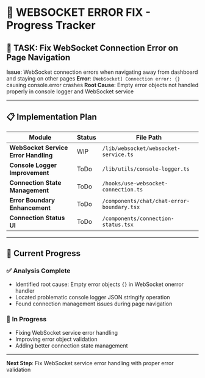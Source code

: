 # 🔧 WEBSOCKET ERROR FIX - Progress Tracker

## 🎯 **TASK: Fix WebSocket Connection Error on Page Navigation**

**Issue**: WebSocket connection errors when navigating away from dashboard and staying on other pages
**Error**: `[WebSocket] Connection error: {}` causing console.error crashes
**Root Cause**: Empty error objects not handled properly in console logger and WebSocket service

---

## 📋 **Implementation Plan**

| Module | Status | File Path |
|--------|---------|-----------|
| **WebSocket Service Error Handling** | WIP | `/lib/websocket/websocket-service.ts` |
| **Console Logger Improvement** | ToDo | `/lib/utils/console-logger.ts` |
| **Connection State Management** | ToDo | `/hooks/use-websocket-connection.ts` |
| **Error Boundary Enhancement** | ToDo | `/components/chat/chat-error-boundary.tsx` |
| **Connection Status UI** | ToDo | `/components/connection-status.tsx` |

---

## 🔄 **Current Progress**

### ✅ **Analysis Complete**
- Identified root cause: Empty error objects `{}` in WebSocket onerror handler
- Located problematic console logger JSON.stringify operation
- Found connection management issues during page navigation

### 🔧 **In Progress**
- Fixing WebSocket service error handling
- Improving error object validation
- Adding better connection state management

---

**Next Step**: Fix WebSocket service error handling with proper error validation
